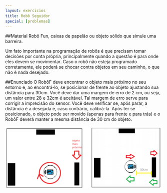 ```yaml
---
layout: exercicios
title: Robô Seguidor
special: [problemas]
---
```


##Material
Robô Fun, caixas de papelão ou objeto sólido que simule uma barreira.

Um fato importante na programação de robôs é que precisam tomar decisões por conta própria, principalmente quando a questão é para onde eles devem se movimentar. Caso o robô não esteja programado corretamente, ele poderá se chocar contra objetos em seu caminho, o que não é nada desejado.

##Enunciado
O RobôF deve encontrar o objeto mais próximo no seu entorno e, ao encontrá-lo, se posicionar de frente ao objeto ajustando sua distância para 30cm. Você deve dar uma margem de erro de 2 cm, ou seja, um valor entre 28 e 32cm é aceitável. Tal margem de erro serve para corrigir a imprecisão do sensor. Você deve verificar se, após parar, a distância é a desejada e, caso contrário, calibrá-la. Após ter se posicionado, o objeto pode ser movido (apenas para frente e para trás) e o RobôF deverá manter a mesma distância de 30 cm do objeto.

<center>
<img width="700" src="/assets/img/exercicios/robo_seguidor.png">
</center>
